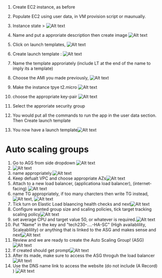 1. Create EC2 instance, as before
2. Populate EC2 using user data, in VM provision script or maunually.
3. Instance state >
![Alt text](imgs/createimage.png)

4. Name and put a approriate description then create image ![Alt text](imgs/naming.png)
5. Click on launch templates, ![Alt text](imgs/launchtemplates.png)
6. Create launch template : ![Alt text](imgs/createlaunchtemp.png)
7. Name the template approriately (include LT at the end of the name to imply its a template)
8. Choose the AMI you made previously, ![Alt text](imgs/amipick.png)
9. Make the instance tpye t2.micro ![Alt text](imgs/t2micro.png)
10. choose the appropriate key-pair ![Alt text](imgs/keypair.png)
11. Select the approriate security group
12. You would put all the commands to run the app in the user data section. Then Create launch template
13. You now have a launch template![Alt text](imgs/doneusertemp.png)
# Auto scaling groups
1. Go to AGS from side dropdown ![Alt text](imgs3/ASG.png)
2. ![Alt text](imgs3/createAGS.png)
3. name appropriately.![Alt text](imgs3/naming.png)
4. Keep defualt VPC and choose appropriate AZs![Alt text](imgs3/AZs.png)
5. Attach to a new load balancer, (applicationa load balancer), (internet-facing) ![Alt text](imgs3/LB.png)
6. name TG appropriately, if too many charcters then write TG instead, ![Alt text](imgs3/namingTG.png), ![Alt text](imgs3/shorterTGname.png)
7. Tick turn on Elastic Load blaancing health checks and next![Alt text](imgs3/healthchecks-Elasticload.png)
8. Configure wanted group size and scaling policies, tick target tracking scaling policy![Alt text](imgs3/groupsize.png)
9. set average CPU and target value 50, or whatever is required.![Alt text](imgs3/scalingpolicy.png)
10. Put "Name" in the key and "tech230-....-HA-SC" (High availablility, Scaleablility) or anything that is linked to the ASG and makes sense and next![Alt text](imgs3/tags.png)
11. Review and we are ready to create the Auto Scaling Group! (ASG) ![Alt text](imgs3/create.png)
12. If created should get prompt![Alt text](imgs3/ASGdone.png)
13. After its made, make sure to access the ASG throguh the load balancer ![Alt text](imgs3/LBlink.png)
14. Use the DNS name link to access the website (do not include (A Record) ) ![Alt text](imgs3/lbDNS.png)